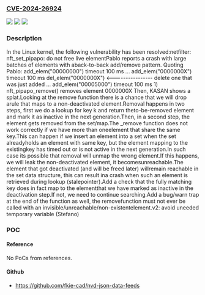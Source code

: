 ### [CVE-2024-26924](https://cve.mitre.org/cgi-bin/cvename.cgi?name=CVE-2024-26924)
![](https://img.shields.io/static/v1?label=Product&message=Linux&color=blue)
![](https://img.shields.io/static/v1?label=Version&message=3c4287f62044%3C%207a1679e2d9bf%20&color=brighgreen)
![](https://img.shields.io/static/v1?label=Vulnerability&message=n%2Fa&color=brighgreen)

### Description

In the Linux kernel, the following vulnerability has been resolved:netfilter: nft_set_pipapo: do not free live elementPablo reports a crash with large batches of elements with aback-to-back add/remove pattern.  Quoting Pablo:  add_elem("00000000") timeout 100 ms  ...  add_elem("0000000X") timeout 100 ms  del_elem("0000000X") <---------------- delete one that was just added  ...  add_elem("00005000") timeout 100 ms  1) nft_pipapo_remove() removes element 0000000X  Then, KASAN shows a splat.Looking at the remove function there is a chance that we will drop arule that maps to a non-deactivated element.Removal happens in two steps, first we do a lookup for key k and return theto-be-removed element and mark it as inactive in the next generation.Then, in a second step, the element gets removed from the set/map.The _remove function does not work correctly if we have more than oneelement that share the same key.This can happen if we insert an element into a set when the set alreadyholds an element with same key, but the element mapping to the existingkey has timed out or is not active in the next generation.In such case its possible that removal will unmap the wrong element.If this happens, we will leak the non-deactivated element, it becomesunreachable.The element that got deactivated (and will be freed later) willremain reachable in the set data structure, this can result ina crash when such an element is retrieved during lookup (stalepointer).Add a check that the fully matching key does in fact map to the elementthat we have marked as inactive in the deactivation step.If not, we need to continue searching.Add a bug/warn trap at the end of the function as well, the removefunction must not ever be called with an invisible/unreachable/non-existentelement.v2: avoid uneeded temporary variable (Stefano)

### POC

#### Reference
No PoCs from references.

#### Github
- https://github.com/fkie-cad/nvd-json-data-feeds

